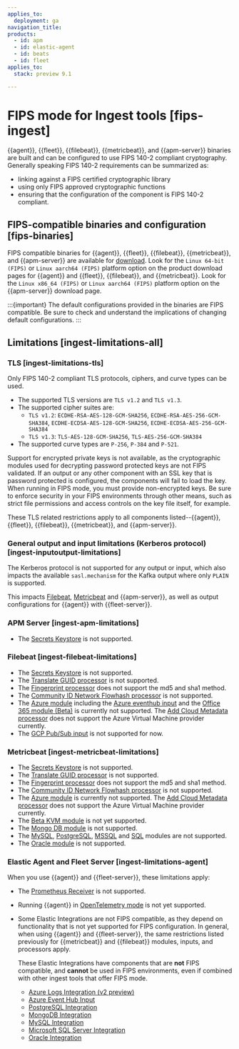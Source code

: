 ```yaml
---
applies_to:
  deployment: ga
navigation_title: 
products:
  - id: apm
  - id: elastic-agent
  - id: beats
  - id: fleet
applies_to:
  stack: preview 9.1

---
```


# FIPS mode for Ingest tools [fips-ingest]

{{agent}}, {{fleet}}, {{filebeat}}, {{metricbeat}}, and {{apm-server}} binaries are built and can be configured to use FIPS 140-2 compliant cryptography.
Generally speaking FIPS 140-2 requirements can be summarized as:
- linking against a FIPS certified cryptographic library
- using only FIPS approved cryptographic functions
- ensuring that the configuration of the component is FIPS 140-2 compliant.

## FIPS-compatible binaries and configuration [fips-binaries]

FIPS compatible binaries for {{agent}}, {{fleet}}, {{filebeat}}, {{metricbeat}}, and {{apm-server}} are available for [download](https://www.elastic.co/downloads). Look for the `Linux 64-bit (FIPS)` or `Linux aarch64 (FIPS)` platform option on the product download pages for {{agent}} and {{fleet}}, {{filebeat}}, and {{metricbeat}}. Look for the `Linux x86_64 (FIPS)` or `Linux aarch64 (FIPS)` platform option on the {{apm-server}} download page.

:::{important}
The default configurations provided in the binaries are FIPS compatible. Be sure to check and understand the implications of changing default configurations. 
:::

## Limitations [ingest-limitations-all]

### TLS [ingest-limitations-tls]

Only FIPS 140-2 compliant TLS protocols, ciphers, and curve types can be used. 
* The supported TLS versions are `TLS v1.2` and `TLS v1.3`. 
* The supported cipher suites are:
  * `TLS v1.2`: `ECDHE-RSA-AES-128-GCM-SHA256`, `ECDHE-RSA-AES-256-GCM-SHA384`, `ECDHE-ECDSA-AES-128-GCM-SHA256`, `ECDHE-ECDSA-AES-256-GCM-SHA384`
  * `TLS v1.3`: `TLS-AES-128-GCM-SHA256`, `TLS-AES-256-GCM-SHA384`
* The supported curve types are `P-256`, `P-384` and `P-521`.

Support for encrypted private keys is not available, as the cryptographic modules used for decrypting password protected keys are not FIPS validated. If an output or any other component with an SSL key that is password protected is configured, the components will fail to load the key. When running in FIPS mode, you must provide non-encrypted keys.
Be sure to enforce security in your FIPS environments through other means, such as strict file permissions and access controls on the key file itself, for example. 

These TLS related restrictions apply to all components listed--{{agent}}, {{fleet}}, {{filebeat}}, {{metricbeat}}, and {{apm-server}}. 

### General output and input limitations (Kerberos protocol) [ingest-inputoutput-limitations]

The Kerberos protocol is not supported for any output or input, which also impacts the available `sasl.mechanism` for the Kafka output where only `PLAIN` is supported. 

This impacts [Filebeat](beats://reference/filebeat/configuration-kerberos.md), [Metricbeat](beats://reference/metricbeat/configuration-kerberos.md) and {{apm-server}}, as well as output configurations for {{agent}} with {{fleet-server}}. 


### APM Server [ingest-apm-limitations]

* The [Secrets Keystore](/solutions/observability/apm/secrets-keystore-for-secure-settings.md) is not supported. 

### Filebeat [ingest-filebeat-limitations]

* The [Secrets Keystore](beats://reference/filebeat/keystore.md) is not supported. 
* The [Translate GUID processor](beats://reference/filebeat/processor-translate-guid.md) is not supported.
* The [Fingerprint processor](beats://reference/filebeat/fingerprint.md) does not support the md5 and sha1 method. 
* The [Community ID Network Flowhash processor](beats://reference/filebeat/community-id.md) is not supported. 
* The [Azure module](beats://reference/filebeat/filebeat-module-azure.md) including the [Azure eventhub input](beats://reference/filebeat/filebeat-input-azure-eventhub.md) and the [Office 365 module (Beta)](beats://reference/filebeat/filebeat-module-o365.md) is currently not supported. The [Add Cloud Metadata processor](beats://reference/filebeat/add-cloud-metadata.md) does not support the Azure Virtual Machine provider currently. 
* The [GCP Pub/Sub input](beats://reference/filebeat/filebeat-input-gcp-pubsub.md) is not supported for now. 

### Metricbeat [ingest-metricbeat-limitations]

* The [Secrets Keystore](beats://reference/metricbeat/keystore.md) is not supported. 
* The [Translate GUID processor](beats://reference/metricbeat/processor-translate-guid.md) is not supported.
* The [Fingerprint processor](beats://reference/metricbeat/fingerprint.md) does not support the md5 and sha1 method. 
* The [Community ID Network Flowhash processor](beats://reference/metricbeat/community-id.md) is not supported. 
* The [Azure module](beats://reference/metricbeat/metricbeat-module-azure.md) is currently not supported. The [Add Cloud Metadata processor](beats://reference/metricbeat/add-cloud-metadata.md) does not support the Azure Virtual Machine provider currently. 
* The [Beta KVM module](beats://reference/metricbeat/metricbeat-module-kvm.md) is not yet supported.
* The [Mongo DB module](beats://reference/metricbeat/metricbeat-module-mongodb.md) is not supported. 
* The [MySQL](beats://reference/metricbeat/metricbeat-module-mysql.md), [PostgreSQL](beats://reference/metricbeat/metricbeat-module-postgresql.md), [MSSQL](beats://reference/metricbeat/metricbeat-module-mssql.md) and [SQL](beats://reference/metricbeat/metricbeat-module-sql.md) modules are not supported. 
* The [Oracle module](beats://reference/metricbeat/metricbeat-module-oracle.md) is not supported. 

### Elastic Agent and Fleet Server [ingest-limitations-agent]

When you use {{agent}} and {{fleet-server}}, these limitations apply:
* The [Prometheus Receiver](https://www.elastic.co/docs/reference/integrations/prometheus) is not supported. 
* Running {{agent}} in [OpenTelemetry mode](https://github.com/elastic/elastic-agent/blob/main/internal/pkg/otel/README.md) is not yet supported. 
* Some Elastic Integrations are not FIPS compatible, as they depend on functionality that is not yet supported for FIPS configuration. In general, when using {{agent}} and {{fleet-server}}, the same restrictions listed previously for {{metricbeat}} and {{filebeat}} modules, inputs, and processors apply.

  These Elastic Integrations have components that are **not** FIPS compatible, and **cannot** be used in FIPS environments, even if combined with other ingest tools that offer FIPS mode. 

  - [Azure Logs Integration (v2 preview)](integration-docs://reference/azure/events.md)
  - [Azure Event Hub Input](integration-docs://reference/azure/eventhub.md)
  - [PostgreSQL Integration](integration-docs://reference/postgresql.md)
  - [MongoDB Integration](integration-docs://reference/mongodb.md)
  - [MySQL Integration](integration-docs://reference/mysql.md)
  - [Microsoft SQL Server Integration](integration-docs://reference/microsoft_sqlserver.md)
  - [Oracle Integration](integration-docs://reference/oracle.md)

